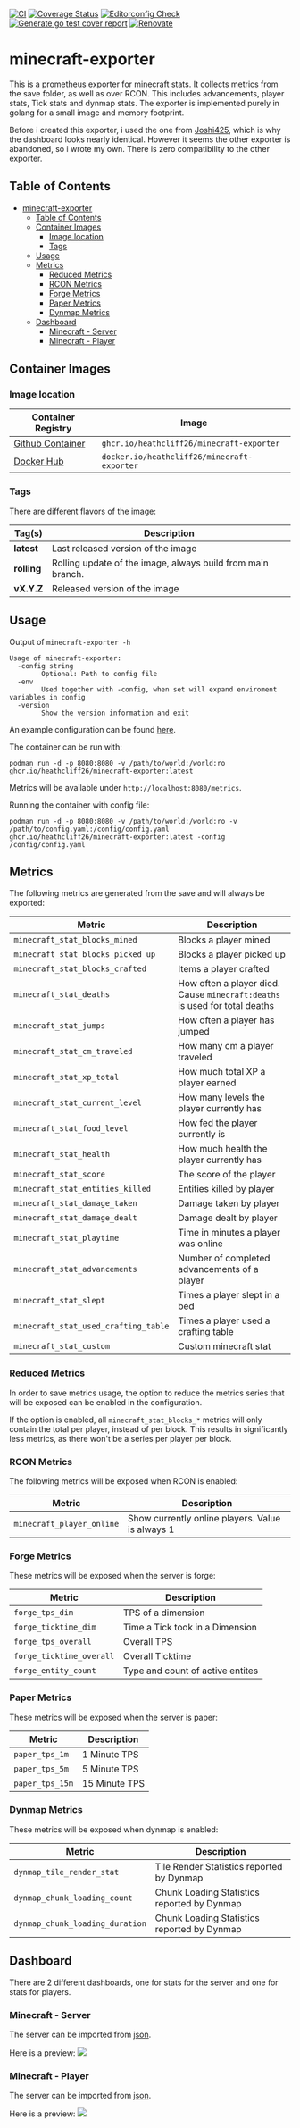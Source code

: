 [![CI](https://github.com/heathcliff26/minecraft-exporter/actions/workflows/ci.yaml/badge.svg?event=push)](https://github.com/heathcliff26/minecraft-exporter/actions/workflows/ci.yaml)
[![Coverage Status](https://coveralls.io/repos/github/heathcliff26/minecraft-exporter/badge.svg)](https://coveralls.io/github/heathcliff26/minecraft-exporter)
[![Editorconfig Check](https://github.com/heathcliff26/minecraft-exporter/actions/workflows/editorconfig-check.yaml/badge.svg?event=push)](https://github.com/heathcliff26/minecraft-exporter/actions/workflows/editorconfig-check.yaml)
[![Generate go test cover report](https://github.com/heathcliff26/minecraft-exporter/actions/workflows/go-testcover-report.yaml/badge.svg)](https://github.com/heathcliff26/minecraft-exporter/actions/workflows/go-testcover-report.yaml)
[![Renovate](https://github.com/heathcliff26/minecraft-exporter/actions/workflows/renovate.yaml/badge.svg)](https://github.com/heathcliff26/minecraft-exporter/actions/workflows/renovate.yaml)

# minecraft-exporter

This is a prometheus exporter for minecraft stats.
It collects metrics from the save folder, as well as over RCON.
This includes advancements, player stats, Tick stats and dynmap stats.
The exporter is implemented purely in golang for a small image and memory footprint.

Before i created this exporter, i used the one from [Joshi425](https://github.com/Joshi425/minecraft-exporter), which is why the dashboard looks nearly identical.
However it seems the other exporter is abandoned, so i wrote my own.
There is zero compatibility to the other exporter.

## Table of Contents

- [minecraft-exporter](#minecraft-exporter)
  - [Table of Contents](#table-of-contents)
  - [Container Images](#container-images)
    - [Image location](#image-location)
    - [Tags](#tags)
  - [Usage](#usage)
  - [Metrics](#metrics)
    - [Reduced Metrics](#reduced-metrics)
    - [RCON Metrics](#rcon-metrics)
    - [Forge Metrics](#forge-metrics)
    - [Paper Metrics](#paper-metrics)
    - [Dynmap Metrics](#dynmap-metrics)
  - [Dashboard](#dashboard)
    - [Minecraft - Server](#minecraft---server)
    - [Minecraft - Player](#minecraft---player)

## Container Images

### Image location

| Container Registry                                                                                      | Image                                       |
| ------------------------------------------------------------------------------------------------------- | ------------------------------------------- |
| [Github Container](https://github.com/users/heathcliff26/packages/container/package/minecraft-exporter) | `ghcr.io/heathcliff26/minecraft-exporter`   |
| [Docker Hub](https://hub.docker.com/r/heathcliff26/minecraft-exporter)                  | `docker.io/heathcliff26/minecraft-exporter` |

### Tags

There are different flavors of the image:

| Tag(s)      | Description                                                 |
| ----------- | ----------------------------------------------------------- |
| **latest**  | Last released version of the image                          |
| **rolling** | Rolling update of the image, always build from main branch. |
| **vX.Y.Z**  | Released version of the image                               |

## Usage

Output of `minecraft-exporter -h`
```
Usage of minecraft-exporter:
  -config string
        Optional: Path to config file
  -env
        Used together with -config, when set will expand enviroment variables in config
  -version
        Show the version information and exit
```
An example configuration can be found [here](configs/example-config.yaml).

The container can be run with:
```
podman run -d -p 8080:8080 -v /path/to/world:/world:ro ghcr.io/heathcliff26/minecraft-exporter:latest
```
Metrics will be available under `http://localhost:8080/metrics`.

Running the container with config file:
```
podman run -d -p 8080:8080 -v /path/to/world:/world:ro -v /path/to/config.yaml:/config/config.yaml ghcr.io/heathcliff26/minecraft-exporter:latest -config /config/config.yaml
```

## Metrics

The following metrics are generated from the save and will always be exported:

| Metric                               | Description                                                                |
| ------------------------------------ | -------------------------------------------------------------------------- |
| `minecraft_stat_blocks_mined`        | Blocks a player mined                                                      |
| `minecraft_stat_blocks_picked_up`    | Blocks a player picked up                                                  |
| `minecraft_stat_blocks_crafted`      | Items a player crafted                                                     |
| `minecraft_stat_deaths`              | How often a player died. Cause `minecraft:deaths` is used for total deaths |
| `minecraft_stat_jumps`               | How often a player has jumped                                              |
| `minecraft_stat_cm_traveled`         | How many cm a player traveled                                              |
| `minecraft_stat_xp_total`            | How much total XP a player earned                                          |
| `minecraft_stat_current_level`       | How many levels the player currently has                                   |
| `minecraft_stat_food_level`          | How fed the player currently is                                            |
| `minecraft_stat_health`              | How much health the player currently has                                   |
| `minecraft_stat_score`               | The score of the player                                                    |
| `minecraft_stat_entities_killed`     | Entities killed by player                                                  |
| `minecraft_stat_damage_taken`        | Damage taken by player                                                     |
| `minecraft_stat_damage_dealt`        | Damage dealt by player                                                     |
| `minecraft_stat_playtime`            | Time in minutes a player was online                                        |
| `minecraft_stat_advancements`        | Number of completed advancements of a player                               |
| `minecraft_stat_slept`               | Times a player slept in a bed                                              |
| `minecraft_stat_used_crafting_table` | Times a player used a crafting table                                       |
| `minecraft_stat_custom`              | Custom minecraft stat                                                      |

### Reduced Metrics

In order to save metrics usage, the option to reduce the metrics series that will be exposed can be enabled in the configuration.

If the option is enabled, all `minecraft_stat_blocks_*` metrics will only contain the total per player, instead of per block. This results in significantly less metrics, as there won't be a series per player per block.

### RCON Metrics

The following metrics will be exposed when RCON is enabled:

| Metric                    | Description                                      |
| ------------------------- | ------------------------------------------------ |
| `minecraft_player_online` | Show currently online players. Value is always 1 |

### Forge Metrics

These metrics will be exposed when the server is forge:

| Metric                   | Description                      |
| ------------------------ | -------------------------------- |
| `forge_tps_dim`          | TPS of a dimension               |
| `forge_ticktime_dim`     | Time a Tick took in a Dimension  |
| `forge_tps_overall`      | Overall TPS                      |
| `forge_ticktime_overall` | Overall Ticktime                 |
| `forge_entity_count`     | Type and count of active entites |

### Paper Metrics

These metrics will be exposed when the server is paper:

| Metric          | Description   |
| --------------- | ------------- |
| `paper_tps_1m`  | 1 Minute TPS  |
| `paper_tps_5m`  | 5 Minute TPS  |
| `paper_tps_15m` | 15 Minute TPS |

### Dynmap Metrics

These metrics will be exposed when dynmap is enabled:

| Metric                          | Description                                 |
| ------------------------------- | ------------------------------------------- |
| `dynmap_tile_render_stat`       | Tile Render Statistics reported by Dynmap   |
| `dynmap_chunk_loading_count`    | Chunk Loading Statistics reported by Dynmap |
| `dynmap_chunk_loading_duration` | Chunk Loading Statistics reported by Dynmap |

## Dashboard

There are 2 different dashboards, one for stats for the server and one for stats for players.

### Minecraft - Server

The server can be imported from [json](dashboard/server.json).

Here is a preview:
![](images/dashboard-server.png)

### Minecraft - Player

The server can be imported from [json](dashboard/player.json).

Here is a preview:
![](images/dashboard-player.png)
